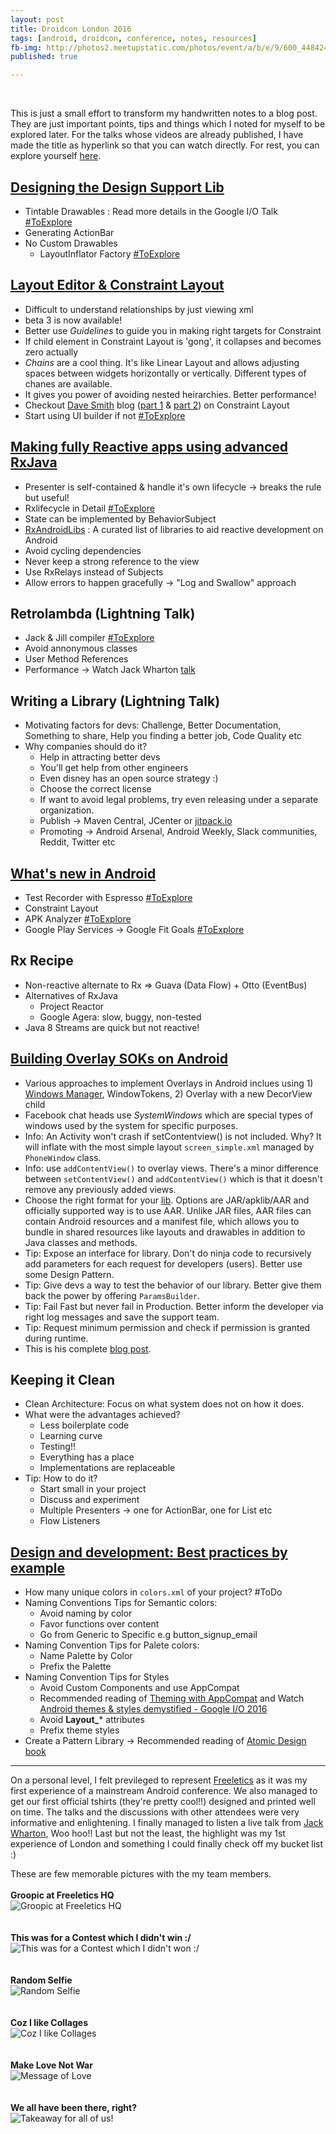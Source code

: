 ```yaml
---
layout: post  
title: Droidcon London 2016
tags: [android, droidcon, conference, notes, resources]  
fb-img: http://photos2.meetupstatic.com/photos/event/a/b/e/9/600_448424009.jpeg
published: true

---
```


<br>


This is just a small effort to transform my handwritten notes to a blog post. They are just important points, tips and things which I noted for myself to be explored later. For the talks whose videos are already published, I have made the title as hyperlink so that you can watch directly. For rest, you can explore yourself [here](http://uk.droidcon.com/#program).

## [Designing the Design Support Lib](http://uk.droidcon.com/skillscasts/8417-designing-the-design-support-library)

 - Tintable Drawables : Read more details in the Google I/O Talk [#ToExplore](https://www.youtube.com/watch?v=TIHXGwRTMW)
 - Generating ActionBar
 - No Custom Drawables
   - LayoutInflator Factory [#ToExplore](http://blog.bradcampbell.nz/layoutinflater-factories/)

## [Layout Editor & Constraint Layout](http://uk.droidcon.com/skillscasts/8711-a-new-view-layout-editor-constraintlayout)

 - Difficult to understand relationships by just viewing xml 
 - beta 3 is now available!
 - Better use *Guidelines* to guide you in making right targets for Constraint
 - If child element in Constraint Layout is 'gong', it collapses and becomes zero actually
 - *Chains* are a cool thing. It's like Linear Layout and allows adjusting spaces between widgets horizontally or vertically. Different types of chanes are available.
 - It gives you power of avoiding nested heirarchies. Better performance! 
 - Checkout [Dave Smith](https://twitter.com/devunwired) blog ([part 1](http://wiresareobsolete.com/2016/07/constraintlayout-part-1/) & [part 2](http://wiresareobsolete.com/2016/07/constraintlayout-part-2/)) on Constraint Layout
 - Start using UI builder if not [#ToExplore](https://developer.android.com/studio/write/layout-editor.html)

## [Making fully Reactive apps using advanced RxJava](http://uk.droidcon.com/skillscasts/8678-making-fully-reactive-apps-using-advanced-rxjava) 
 
 - Presenter is self-contained & handle it's own lifecycle -> breaks the rule but useful!
 - Rxlifecycle in Detail [#ToExplore](https://github.com/trello/RxLifecycle) 
 - State can be implemented by BehaviorSubject
 - [RxAndroidLibs](https://github.com/zsoltk/RxAndroidLibs) : A curated list of libraries to aid reactive development on Android
 - Avoid cycling dependencies
 - Never keep a strong reference to the view
 - Use RxRelays instead of Subjects
 - Allow errors to happen gracefully -> "Log and Swallow" approach

 
## Retrolambda (Lightning Talk)
 
 - Jack & Jill compiler [#ToExplore](http://trickyandroid.com/the-dark-world-of-jack-and-jill/)
 - Avoid annonymous classes 
 - User Method References
 - Performance -> Watch Jack Wharton [talk](https://realm.io/news/360andev-jake-wharton-java-hidden-costs-android/)
 
## Writing a Library (Lightning Talk)
 
 - Motivating factors for devs: Challenge, Better Documentation, Something to share, Help you finding a better job, Code Quality etc
 - Why companies should do it? 
   -  Help in attracting better devs
   -  You'll get help from other engineers
   -  Even disney has an open source strategy :)
   -  Choose the correct license
   -  If want to avoid legal problems, try even releasing under a separate organization. 
   -  Publish -> Maven Central, JCenter or [jitpack.io](https://jitpack.io)
   -  Promoting -> Android Arsenal, Android Weekly, Slack communities, Reddit, Twitter etc
   
   
## [What's new in Android](http://uk.droidcon.com/skillscasts/8414-what-s-new-in-android) 

- Test Recorder with Espresso [#ToExplore](https://developer.android.com/studio/test/espresso-test-recorder.html)
- Constraint Layout
- APK Analyzer [#ToExplore](https://developer.android.com/studio/build/apk-analyzer.html)
- Google Play Services -> Google Fit Goals [#ToExplore](https://developers.google.com/android/reference/com/google/android/gms/fitness/GoalsApi)

## Rx Recipe

- Non-reactive alternate to Rx => Guava (Data Flow) + Otto (EventBus)  
- Alternatives of RxJava
  - Project Reactor
  - Google Agera: slow, buggy, non-tested
- Java 8 Streams are quick but not reactive!

## [Building Overlay SOKs on Android](https://skillsmatter.com/skillscasts/9312-building-overlay-soks-on-android-the-two-minutes-integration-challenge#showModal?modal-signup-complete)

- Various approaches to implement Overlays in Android inclues using 1) [Windows Manager](https://developer.android.com/reference/android/view/WindowManager.html), WindowTokens, 2) Overlay with a new DecorView child
- Facebook chat heads use *SystemWindows* which are special types of windows used by the system for specific purposes.
- Info: An Activity won't crash if setContentview() is not included. Why? It will inflate with the most simple layout `screen_simple.xml` managed by `PhoneWindow` class. 
- Info: use `addContentView()` to overlay views. There's a minor difference between `setContentView()` and `addContentView()` which is that it doesn't remove any previously added views.
- Choose the right format for your [lib](https://developer.android.com/studio/projects/android-library.html). Options are JAR/apklib/AAR and officially supported way is to use AAR. Unlike JAR files, AAR files can contain Android resources and a manifest file, which allows you to bundle in shared resources like layouts and drawables in addition to Java classes and methods.
- Tip: Expose an interface for library. Don't do ninja code to recursively add parameters for each request for developers (users). Better use some Design Pattern.
- Tip: Give devs a way to test the behavior of our library. Better give them back the power by offering `ParamsBuilder`.
- Tip: Fail Fast but never fail in Production. Better inform the developer via right log messages and save the support team. 
- Tip: Request minimum permission and check if permission is granted during runtime.
- This is his complete [blog post](http://vourkosa.github.io/android/2016/02/06/Working-with-overlays-PhoneWindow-a-not-so-famous-window.html).


## Keeping it Clean

- Clean Architecture: Focus on what system does not on how it does.
- What were the advantages achieved? 
  - Less boilerplate code
  - Learning curve
  - Testing!!
  - Everything has a place
  - Implementations are replaceable
- Tip: How to do it?
	- Start small in your project 
	- Discuss and experiment
	- Multiple Presenters -> one for ActionBar, one for List etc
	- Flow Listeners

## [Design and development: Best practices by example](https://skillsmatter.com/skillscasts/8777-design-and-development-best-practices-by-example)

- How many unique colors in `colors.xml` of your project? #ToDo
- Naming Conventions Tips for Semantic colors: 
	- Avoid naming by color 
	- Favor functions over content
	- Go from Generic to Specific e.g button_signup_email
- Naming Convention Tips for Palete colors:
	- Name Palette by Color
	- Prefix the Palette
- Naming Convention Tips for Styles
	- Avoid Custom Components and use AppCompat
	- Recommended reading of [Theming with AppCompat](https://medium.com/google-developers/theming-with-appcompat-1a292b754b35#.yrnk65pw3) and Watch [Android themes & styles demystified - Google I/O 2016](https://www.youtube.com/watch?v=TIHXGwRTMWI) 
	- Avoid **Layout_*** attributes
	- Prefix theme styles
- Create a Pattern Library -> Recommended reading of [Atomic Design book](http://atomicdesign.bradfrost.com/table-of-contents/)


---

On a personal level, I felt previleged to represent [Freeletics](www.freeletics.com) as it was my first experience of a mainstream Android conference. We also managed to get our first official tshirts (they're pretty cool!!) designed and printed well on time. The talks and the discussions with other attendees were very informative and enlightening. I finally managed to listen a live talk from [Jack Wharton](https://twitter.com/jakewharto), Woo hoo!! Last but not the least, the highlight was my 1st experience of London and something I could finally check off my bucket list :) 

These are few memorable pictures with the my team members.
<br><br>
**Groopic at Freeletics HQ**
<br>
![Groopic at Freeletics HQ](/img/blog/posts/droidcon-london-2016/group-pic-with-tshirts.jpg)
<br><br><br>
**This was for a Contest which I didn't win :/**
<br>
![This was for a Contest which I didn't won :/](../img/blog/posts/droidcon-london-2016/fighting-for-prize.jpg)
<br><br><br>
**Random Selfie**
<br>
![Random Selfie](../img/blog/posts/droidcon-london-2016/selfie-1.jpg)
<br><br><br>
**Coz I like Collages**
<br>
![Coz I like Collages](../img/blog/posts/droidcon-london-2016/collage.jpg)
<br><br><br>
**Make Love Not War**
<br>
![Message of Love](../img/blog/posts/droidcon-london-2016/apple-android-love.jpg)
<br><br><br>
**We all have been there, right?**
<br>
![Takeaway for all of us!](../img/blog/posts/droidcon-london-2016/code-suck-slide.jpg)



 
  
